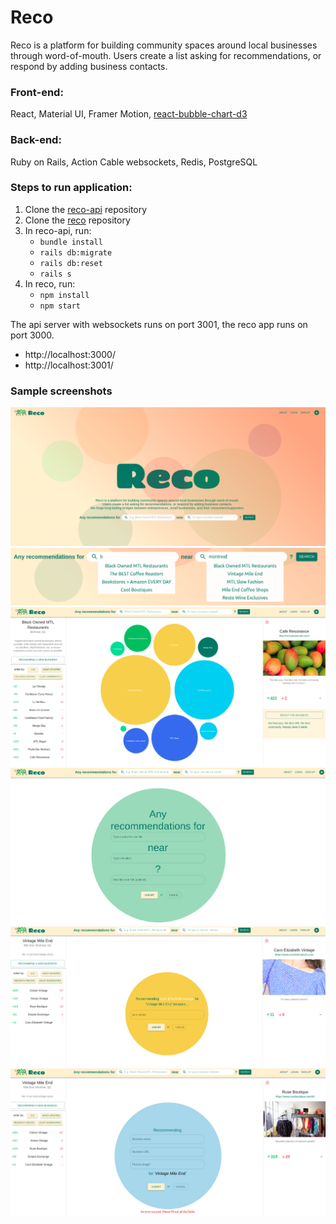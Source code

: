# Reco

Reco is a platform for building community spaces around local businesses through word-of-mouth.
Users create a list asking for recommendations, or respond by adding business contacts.

### Front-end: 
React, Material UI, Framer Motion, [react-bubble-chart-d3](https://github.com/weknowinc/react-bubble-chart-d3)
### Back-end: 
Ruby on Rails, Action Cable websockets, Redis, PostgreSQL

### Steps to run application:

1. Clone the [reco-api](https://github.com/conste11ations/reco-api) repository
2. Clone the [reco](https://github.com/conste11ations/reco) repository
3. In reco-api, run: 
   * `bundle install`
   * `rails db:migrate`
   * `rails db:reset`
    * `rails s`
4. In reco, run:
    * `npm install`
    * `npm start`

The api server with websockets runs on port 3001, the reco app runs on port 3000.
 * http://localhost:3000/
 * http://localhost:3001/

### Sample screenshots

![Reco main](doc/reco-main.png)
![Reco search](doc/reco-search.png)
![Reco list](doc/reco-list.png)
![Reco new list](doc/reco-new-list.png)
![Reco new comment](doc/reco-new-comment.png)
![Reco new recommend](doc/reco-new-recommend.png)




